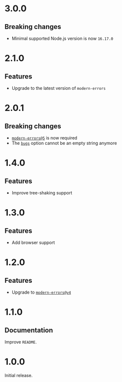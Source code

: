 # 3.0.0

## Breaking changes

- Minimal supported Node.js version is now `16.17.0`

# 2.1.0

## Features

- Upgrade to the latest version of `modern-errors`

# 2.0.1

## Breaking changes

- [`modern-errors@5`](https://github.com/ehmicky/modern-errors/releases/tag/5.0.0)
  is now required
- The [`bugs`](README.md#configuration) option cannot be an empty string anymore

# 1.4.0

## Features

- Improve tree-shaking support

# 1.3.0

## Features

- Add browser support

# 1.2.0

## Features

- Upgrade to
  [`modern-errors@v4`](https://github.com/ehmicky/modern-errors/releases/tag/4.0.0)

# 1.1.0

## Documentation

Improve `README`.

# 1.0.0

Initial release.
